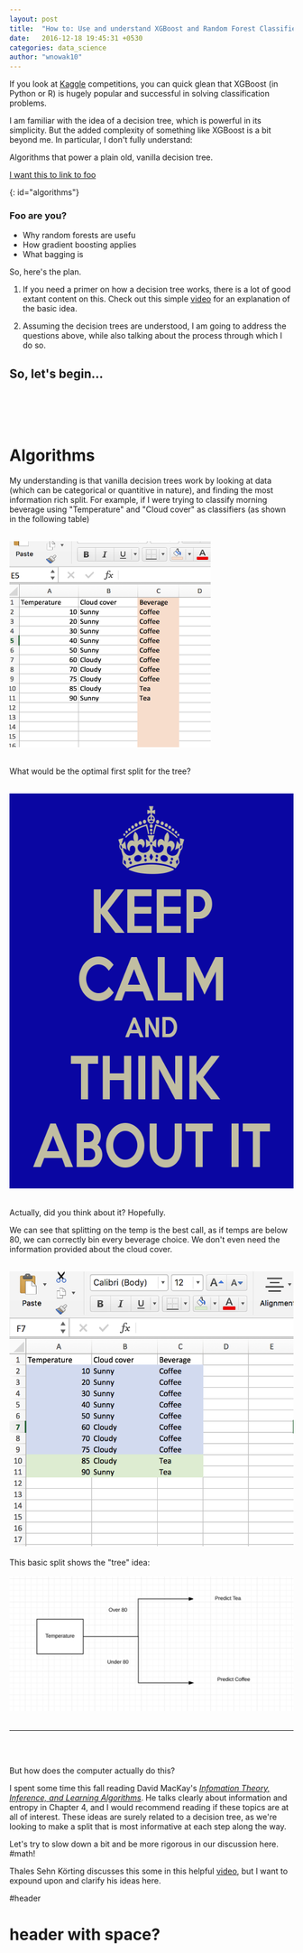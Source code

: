 ```yaml
---
layout: post
title:  "How to: Use and understand XGBoost and Random Forest Classifiers"
date:   2016-12-18 19:45:31 +0530
categories: data_science
author: "wnowak10"
---
```


If you look at [Kaggle](kaggle.com) competitions, you can quick glean that XGBoost (in Python or R) is hugely popular and successful in solving classification problems.

I am familiar with the idea of a decision tree, which is powerful in its simplicity. But the added complexity of something like XGBoost is a bit beyond me. In particular, I don't fully understand:

Algorithms that power a plain old, vanilla decision tree.


[I want this to link to foo](#algorithms)

{: id="algorithms"}
### Foo are you?

<!-- - [Algorithms](#algorithms) -->
- Why random forests are usefu
- How gradient boosting applies
- What bagging is

So, here's the plan. 

1. If you need a primer on how a decision tree works, there is a lot of good extant content on this. Check out this simple [video](https://www.youtube.com/watch?v=eKD5gxPPeY0) for an explanation of the basic idea. 

2. Assuming the decision trees are understood, I am going to address the questions above, while also talking about the process through which I do so. 

So, let's begin... 
<br>
<br>
-----
<br>
<br>

# Algorithms

My understanding is that vanilla decision trees work by looking at data (which can be categorical or quantitive in nature), and finding the most information rich split. For example, if I were trying to classify morning beverage using "Temperature" and "Cloud cover" as classifiers (as shown in the following table)
<br>
<br>

<a>
	<img src="/images/coffeetable.png" alt="Drawing" style="width: 357px; height: 365px"/>
</a>
<br>
<br>

What would be the optimal first split for the tree?
<br>
<br>

<a>
	<img src="/images/keep-calm-and-think-about-it-17.png" alt="Drawing" style="width: 600px; height: 700px"/>
</a>
<br>
<br>

Actually, did you think about it? Hopefully.

We can see that splitting on the temp is the best call, as if temps are below 80, we can correctly bin every beverage choice. We don't even need the information provided about the cloud cover. 
<br>
<br>

<a>
	<img src="/images/classified_coffee.png" alt="Drawing" style="width: 350; height: 350"/>
</a>

<br>
<br>
This basic split shows the "tree" idea:

<br>
<br>

<a>
	<img src="/images/basic_tree.png" alt="Drawing" style="width: 550; height: 550"/>
</a>
<br>
<br>

---
<br>
<br>

But how does the computer actually do this?

I spent some time this fall reading David MacKay's [*Infomation Theory, Inference, and Learning Algorithms*](http://www.inference.phy.cam.ac.uk/itprnn/book.pdf). He talks clearly about information and entropy in Chapter 4, and I would recommend reading if these topics are at all of interest. These ideas are surely related to a decision tree, as we're looking to make a split that is most informative at each step along the way.

Let's try to slow down a bit and be more rigorous in our discussion here. \#math! 

Thales Sehn Körting discusses this some in this helpful [video](https://www.youtube.com/watch?v=Qdi0GBWrDO8), but I want to expound upon and clarify his ideas here. 


#header


# header with space?